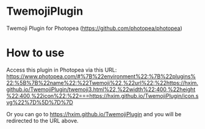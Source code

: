 # TwemojiPlugin
Twemoji Plugin for Photopea (https://github.com/photopea/photopea)
# How to use
Access this plugin in Photopea via this URL:
https://www.photopea.com/#%7B%22environment%22:%7B%22plugins%22:%5B%7B%22name%22:%22Twemoji%22,%22url%22:%22https://hxim.github.io/TwemojiPlugin/twemoji3.html%22,%22width%22:400,%22height%22:400,%22icon%22:%22===https://hxim.github.io/TwemojiPlugin/icon.svg%22%7D%5D%7D%7D

Or you can go to https://hxim.github.io/TwemojiPlugin and you will be redirected to the URL above.
